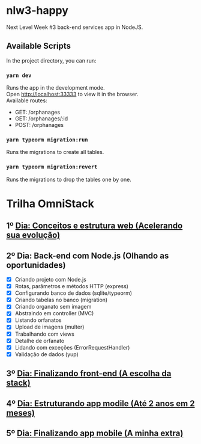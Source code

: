 # nlw3-happy
Next Level Week #3 back-end services app in NodeJS.

## Available Scripts

In the project directory, you can run:

### `yarn dev`

Runs the app in the development mode.<br />
Open [http://localhost:33333](http://localhost:3333) to view it in the browser.<br />
Available routes:<br />
* GET: /orphanages<br />
* GET: /orphanages/:id<br />
* POST: /orphanages<br />

### `yarn typeorm migration:run`

Runs the migrations to create all tables.

### `yarn typeorm migration:revert`

Runs the migrations to drop the tables one by one.

# Trilha OmniStack
## 1º [Dia: Conceitos e estrutura web (Acelerando sua evolução)](https://github.com/FlavioMiyaji/nlw3-happy-web)
## 2º Dia: Back-end com Node.js (Olhando as oportunidades)
* [x] Criando projeto com Node.js
* [x] Rotas, parâmetros e métodos HTTP (express)
* [x] Configurando banco de dados (sqlite/typeorm)
* [x] Criando tabelas no banco (migration)
* [x] Criando organato sem imagem
* [x] Abstraindo em controller (MVC)
* [x] Listando orfanatos
* [x] Upload de imagens (multer)
* [x] Trabalhando com views
* [x] Detalhe de orfanato
* [x] Lidando com exceções (ErrorRequestHandler)
* [x] Validação de dados (yup)
## 3º [Dia: Finalizando front-end (A escolha da stack)](https://github.com/FlavioMiyaji/nlw3-happy-web)
## 4º [Dia: Estruturando app modile (Até 2 anos em 2 meses)](https://github.com/FlavioMiyaji/nlw3-happy-mobile)
## 5º [Dia: Finalizando app mobile (A minha extra)](https://github.com/FlavioMiyaji/nlw3-happy-mobile)
